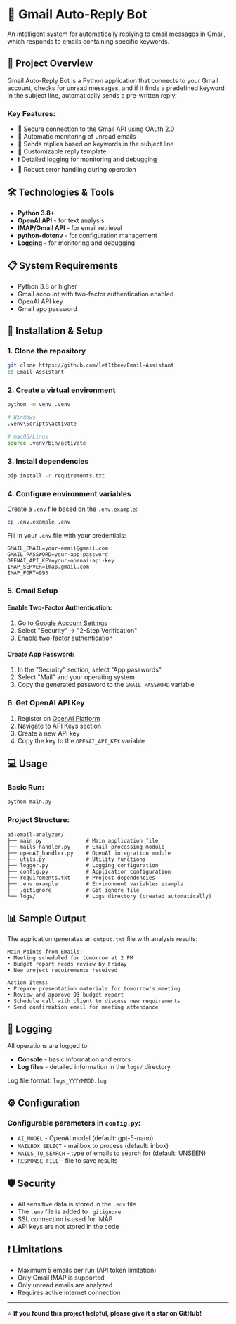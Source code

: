 # 🤖 Gmail Auto-Reply Bot

An intelligent system for automatically replying to email messages in Gmail, which responds to emails containing specific keywords.

## 🎯 Project Overview

Gmail Auto-Reply Bot is a Python application that connects to your Gmail account, checks for unread messages, and if it finds a predefined keyword in the subject line, automatically sends a pre-written reply.

### Key Features:

- 🔐 Secure connection to the Gmail API using OAuth 2.0
- 📧 Automatic monitoring of unread emails
- 🔑 Sends replies based on keywords in the subject line
- 📝 Customizable reply template
- ❗ Detailed logging for monitoring and debugging
- 💪 Robust error handling during operation

## 🛠️ Technologies & Tools

- **Python 3.8+**
- **OpenAI API** - for text analysis
- **IMAP/Gmail API** - for email retrieval
- **python-dotenv** - for configuration management
- **Logging** - for monitoring and debugging

## 📋 System Requirements

- Python 3.8 or higher
- Gmail account with two-factor authentication enabled
- OpenAI API key
- Gmail app password

## 🚀 Installation & Setup

### 1. Clone the repository
```bash
git clone https://github.com/let1tbee/Email-Assistant
cd Email-Assistant
```

### 2. Create a virtual environment
```bash
python -m venv .venv

# Windows
.venv\Scripts\activate

# macOS/Linux
source .venv/bin/activate
```

### 3. Install dependencies
```bash
pip install -r requirements.txt
```

### 4. Configure environment variables
Create a `.env` file based on the `.env.example`:

```bash
cp .env.example .env
```

Fill in your `.env` file with your credentials:
```env
GMAIL_EMAIL=your-email@gmail.com
GMAIL_PASSWORD=your-app-password
OPENAI_API_KEY=your-openai-api-key
IMAP_SERVER=imap.gmail.com
IMAP_PORT=993
```

### 5. Gmail Setup

#### Enable Two-Factor Authentication:
1. Go to [Google Account Settings](https://myaccount.google.com/)
2. Select "Security" → "2-Step Verification"
3. Enable two-factor authentication

#### Create App Password:
1. In the "Security" section, select "App passwords"
2. Select "Mail" and your operating system
3. Copy the generated password to the `GMAIL_PASSWORD` variable

### 6. Get OpenAI API Key
1. Register on [OpenAI Platform](https://platform.openai.com/)
2. Navigate to API Keys section
3. Create a new API key
4. Copy the key to the `OPENAI_API_KEY` variable

## 💻 Usage

### Basic Run:
```bash
python main.py
```

### Project Structure:
```
ai-email-analyzer/
├── main.py              # Main application file
├── mails_handler.py     # Email processing module
├── openAI_handler.py    # OpenAI integration module
├── utils.py             # Utility functions
├── logger.py            # Logging configuration
├── config.py            # Application configuration
├── requirements.txt     # Project dependencies
├── .env.example         # Environment variables example
├── .gitignore           # Git ignore file
└── logs/                # Logs directory (created automatically)
```

## 📊 Sample Output

The application generates an `output.txt` file with analysis results:

```
Main Points from Emails:
• Meeting scheduled for tomorrow at 2 PM
• Budget report needs review by Friday
• New project requirements received

Action Items:
• Prepare presentation materials for tomorrow's meeting
• Review and approve Q3 budget report
• Schedule call with client to discuss new requirements
• Send confirmation email for meeting attendance
```

## 📝 Logging

All operations are logged to:
- **Console** - basic information and errors
- **Log files** - detailed information in the `logs/` directory

Log file format: `logs_YYYYMMDD.log`

## ⚙️ Configuration

### Configurable parameters in `config.py`:
- `AI_MODEL` - OpenAI model (default: gpt-5-nano)
- `MAILBOX_SELECT` - mailbox to process (default: inbox)
- `MAILS_TO_SEARCH` - type of emails to search for (default: UNSEEN)
- `RESPONSE_FILE` - file to save results

## 🛡️ Security

- All sensitive data is stored in the `.env` file
- The `.env` file is added to `.gitignore`
- SSL connection is used for IMAP
- API keys are not stored in the code


## ❗ Limitations

- Maximum 5 emails per run (API token limitation)
- Only Gmail IMAP is supported
- Only unread emails are analyzed
- Requires active internet connection

---

⭐ **If you found this project helpful, please give it a star on GitHub!**

